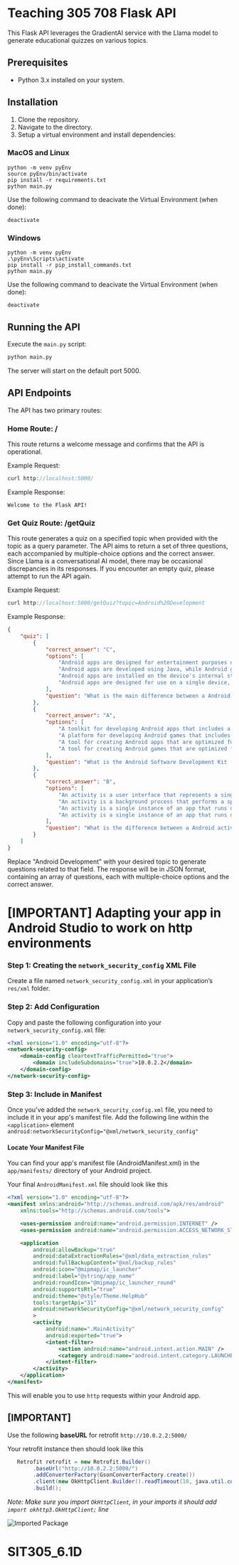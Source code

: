 # Teaching 305 708 Flask API

This Flask API leverages the GradientAI service with the Llama model to generate educational quizzes on various topics.

## Prerequisites

- Python 3.x installed on your system.

## Installation

1. Clone the repository.
2. Navigate to the directory.
3. Setup a virtual environment and install dependencies:

### MacOS and Linux

    python -m venv pyEnv
    source pyEnv/bin/activate
    pip install -r requirements.txt
    python main.py

Use the following command to deacivate the Virtual Environment (when done):

```
deactivate
```

### Windows
    python -m venv pyEnv
    .\pyEnv\Scripts\activate
    pip install -r pip_install_commands.txt
    python main.py
  


Use the following command to deacivate the Virtual Environment (when done):

```
deactivate
```

## Running the API

Execute the `main.py` script:

```bash
python main.py
```

The server will start on the default port 5000.

## API Endpoints

The API has two primary routes:

### Home Route: /

This route returns a welcome message and confirms that the API is operational.

Example Request:

```js
curl http://localhost:5000/
```

Example Response:

```
Welcome to the Flask API!
```

### Get Quiz Route: /getQuiz

This route generates a quiz on a specified topic when provided with the topic as a query parameter. The API aims to return a set of three questions, each accompanied by multiple-choice options and the correct answer. Since Llama is a conversational AI model, there may be occasional discrepancies in its responses. If you encounter an empty quiz, please attempt to run the API again.

Example Request:

```js
curl http://localhost:5000/getQuiz?topic=Android%20Development
```

Example Response:

```json
{
    "quiz": [
        {
            "correct_answer": "C",
            "options": [
                "Android apps are designed for entertainment purposes only, while Android games are designed for both entertainment and productivity.",
                "Android apps are developed using Java, while Android games are developed using C++.",
                "Android apps are installed on the device's internal storage, while Android games are installed on the device's external storage.",
                "Android apps are designed for use on a single device, while Android games are designed for use on multiple devices."
            ],
            "question": "What is the main difference between a Android app and a Android game?"
        },
        {
            "correct_answer": "A",
            "options": [
                "A toolkit for developing Android apps that includes a set of pre-written code and tools for debugging and testing.",
                "A platform for developing Android games that includes a set of pre-written code and tools for debugging and testing.",
                "A tool for creating Android apps that are optimized for use on a single device.",
                "A tool for creating Android games that are optimized for use on a single device."
            ],
            "question": "What is the Android Software Development Kit (SDK)?"
        },
        {
            "correct_answer": "B",
            "options": [
                "An activity is a user interface that represents a single task or function, while a service is a background process that performs a specific task.",
                "An activity is a background process that performs a specific task, while a service is a user interface that represents a single task or function.",
                "An activity is a single instance of an app that runs on a single device, while a service is a single instance of an app that runs on multiple devices.",
                "An activity is a single instance of an app that runs on multiple devices, while a service is a single instance of an app that runs on a single device."
            ],
            "question": "What is the difference between a Android activity and a Android service?"
        }
    ]
}
```

Replace "Android Development" with your desired topic to generate questions related to that field. The response will be in JSON format, containing an array of questions, each with multiple-choice options and the correct answer.

# [IMPORTANT] Adapting your app in Android Studio to work on http environments 

### Step 1: Creating the `network_security_config` XML File

Create a file named `network_security_config.xml` in your application’s `res/xml` folder.

### Step 2: Add Configuration

Copy and paste the following configuration into your `network_security_config.xml` file:

```xml
<?xml version="1.0" encoding="utf-8"?>
<network-security-config>
    <domain-config cleartextTrafficPermitted="true">
        <domain includeSubdomains="true">10.0.2.2</domain>
    </domain-config>
</network-security-config>
```

### Step 3: Include in Manifest

Once you've added the `network_security_config.xml` file, you need to include it in your app's manifest file. Add the following line within the `<application>` element `android:networkSecurityConfig="@xml/network_security_config"`

#### Locate Your Manifest File
You can find your app's manifest file (AndroidManifest.xml) in the `app/manifests/` directory of your Android project.


Your final `AndroidManifest.xml` file should look like this 

```xml
<?xml version="1.0" encoding="utf-8"?>
<manifest xmlns:android="http://schemas.android.com/apk/res/android"
    xmlns:tools="http://schemas.android.com/tools">

    <uses-permission android:name="android.permission.INTERNET" /> 
    <uses-permission android:name="android.permission.ACCESS_NETWORK_STATE" />

    <application
        android:allowBackup="true"
        android:dataExtractionRules="@xml/data_extraction_rules"
        android:fullBackupContent="@xml/backup_rules"
        android:icon="@mipmap/ic_launcher"
        android:label="@string/app_name"
        android:roundIcon="@mipmap/ic_launcher_round"
        android:supportsRtl="true"
        android:theme="@style/Theme.HelpHub"
        tools:targetApi="31"
        android:networkSecurityConfig="@xml/network_security_config"
        >
        <activity
            android:name=".MainActivity"
            android:exported="true">
            <intent-filter>
                <action android:name="android.intent.action.MAIN" />
                <category android:name="android.intent.category.LAUNCHER" />
            </intent-filter>
        </activity>
    </application>
</manifest>
```

This will enable you to use `http` requests within your Android app. 

## [IMPORTANT]

Use the following <strong>baseURL</strong> for retrofit `http://10.0.2.2:5000/`

Your retrofit instance then should look like this 

```java
   Retrofit retrofit = new Retrofit.Builder()
        .baseUrl("http://10.0.2.2:5000/")
        .addConverterFactory(GsonConverterFactory.create())
        .client(new OkHttpClient.Builder().readTimeout(10, java.util.concurrent.TimeUnit.MINUTES).build()) // this will set the read timeout for 10mins (IMPORTANT: If not your request will exceed the default read timeout)
        .build();
```

_Note: Make sure you import `OkHttpClient`, in your imports it should add `import okhttp3.OkHttpClient;` line_

![Imported Package](ReadMeImages/image-1.png)
# SIT305_6.1D
